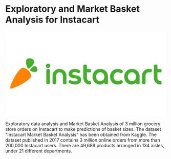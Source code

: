 # Exploratory and Market Basket Analysis for Instacart 

![Instacart Logo](Instacart.png)

Exploratory data analysis and Market Basket Analysis of 3 million grocery store orders on Instacart to make predictions of basket sizes. The dataset “Instacart Market Basket Analysis” has been obtained from Kaggle. The dataset published in 2017 contains 3 million online orders from more than 200,000 Instacart users. There are 49,688 products arranged in 134 aisles, under 21 different departments.
